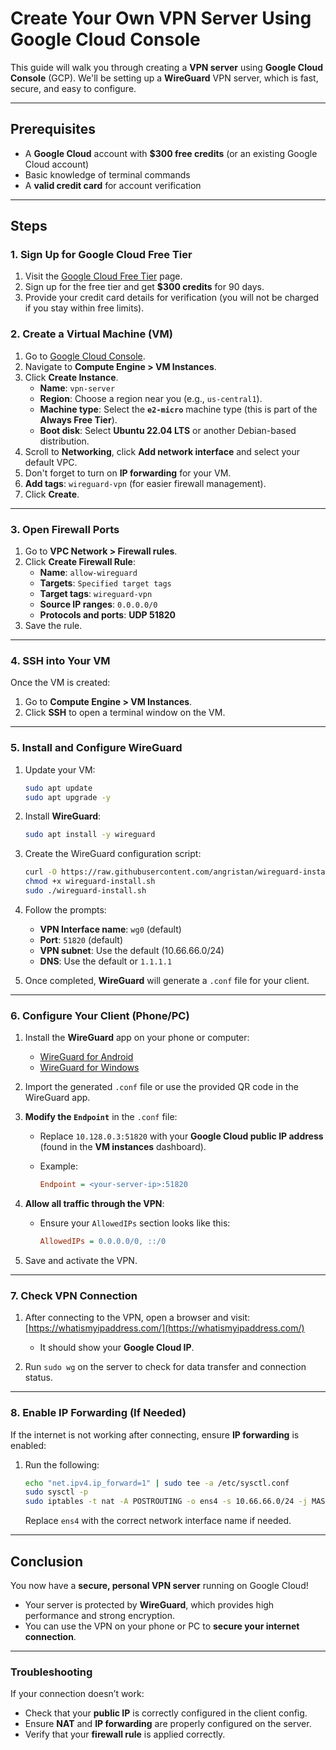 # Create Your Own VPN Server Using Google Cloud Console

This guide will walk you through creating a **VPN server** using **Google Cloud Console** (GCP). We'll be setting up a **WireGuard** VPN server, which is fast, secure, and easy to configure.

---

## Prerequisites

- A **Google Cloud** account with **$300 free credits** (or an existing Google Cloud account)
- Basic knowledge of terminal commands
- A **valid credit card** for account verification

---

## Steps

### 1. Sign Up for Google Cloud Free Tier

1. Visit the [Google Cloud Free Tier](https://cloud.google.com/free) page.
2. Sign up for the free tier and get **$300 credits** for 90 days.
3. Provide your credit card details for verification (you will not be charged if you stay within free limits).

### 2. Create a Virtual Machine (VM)

1. Go to [Google Cloud Console](https://console.cloud.google.com/).
2. Navigate to **Compute Engine > VM Instances**.
3. Click **Create Instance**.
   - **Name**: `vpn-server`
   - **Region**: Choose a region near you (e.g., `us-central1`).
   - **Machine type**: Select the **`e2-micro`** machine type (this is part of the **Always Free Tier**).
   - **Boot disk**: Select **Ubuntu 22.04 LTS** or another Debian-based distribution.
4. Scroll to **Networking**, click **Add network interface** and select your default VPC.
5. Don't forget to turn on **IP forwarding** for your VM.
6. **Add tags**: `wireguard-vpn` (for easier firewall management).
7. Click **Create**.

---

### 3. Open Firewall Ports

1. Go to **VPC Network > Firewall rules**.
2. Click **Create Firewall Rule**:
   - **Name**: `allow-wireguard`
   - **Targets**: `Specified target tags`
   - **Target tags**: `wireguard-vpn`
   - **Source IP ranges**: `0.0.0.0/0`
   - **Protocols and ports**: **UDP 51820**
3. Save the rule.

---

### 4. SSH into Your VM

Once the VM is created:

1. Go to **Compute Engine > VM Instances**.
2. Click **SSH** to open a terminal window on the VM.

---

### 5. Install and Configure WireGuard

1. Update your VM:
   ```bash
   sudo apt update
   sudo apt upgrade -y
    ````

2. Install **WireGuard**:

   ```bash
   sudo apt install -y wireguard
   ```
3. Create the WireGuard configuration script:

   ```bash
   curl -O https://raw.githubusercontent.com/angristan/wireguard-install/master/wireguard-install.sh
   chmod +x wireguard-install.sh
   sudo ./wireguard-install.sh
   ```
4. Follow the prompts:

   * **VPN Interface name**: `wg0` (default)
   * **Port**: `51820` (default)
   * **VPN subnet**: Use the default (10.66.66.0/24)
   * **DNS**: Use the default or `1.1.1.1`
5. Once completed, **WireGuard** will generate a `.conf` file for your client.

---

### 6. Configure Your Client (Phone/PC)

1. Install the **WireGuard** app on your phone or computer:

   * [WireGuard for Android](https://play.google.com/store/apps/details?id=com.wireguard.android)
   * [WireGuard for Windows](https://www.wireguard.com/install/)
2. Import the generated `.conf` file or use the provided QR code in the WireGuard app.
3. **Modify the `Endpoint`** in the `.conf` file:

   * Replace `10.128.0.3:51820` with your **Google Cloud public IP address** (found in the **VM instances** dashboard).
   * Example:

     ```ini
     Endpoint = <your-server-ip>:51820
     ```
4. **Allow all traffic through the VPN**:

   * Ensure your `AllowedIPs` section looks like this:

     ```ini
     AllowedIPs = 0.0.0.0/0, ::/0
     ```
5. Save and activate the VPN.

---

### 7. Check VPN Connection

1. After connecting to the VPN, open a browser and visit: [https://whatismyipaddress.com/](https://whatismyipaddress.com/)

   * It should show your **Google Cloud IP**.
2. Run `sudo wg` on the server to check for data transfer and connection status.

---

### 8. Enable IP Forwarding (If Needed)

If the internet is not working after connecting, ensure **IP forwarding** is enabled:

1. Run the following:

   ```bash
   echo "net.ipv4.ip_forward=1" | sudo tee -a /etc/sysctl.conf
   sudo sysctl -p
   sudo iptables -t nat -A POSTROUTING -o ens4 -s 10.66.66.0/24 -j MASQUERADE
   ```

   Replace `ens4` with the correct network interface name if needed.

---

## Conclusion

You now have a **secure, personal VPN server** running on Google Cloud!

* Your server is protected by **WireGuard**, which provides high performance and strong encryption.
* You can use the VPN on your phone or PC to **secure your internet connection**.

---

### Troubleshooting

If your connection doesn’t work:

* Check that your **public IP** is correctly configured in the client config.
* Ensure **NAT** and **IP forwarding** are properly configured on the server.
* Verify that your **firewall rule** is applied correctly.

